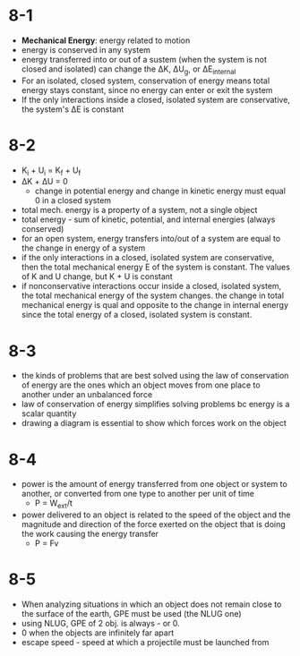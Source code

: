 # 8-1
- **Mechanical Energy**: energy related to motion
- energy is conserved in any system
- energy transferred into or out of a sustem (when the system is not closed and isolated) can change the ΔK, ΔU<sub>g</sub>, or ΔE<sub>internal</sub>
- For an isolated, closed system, conservation of energy means total energy stays constant, since no energy can enter or exit the system
- If the only interactions inside a closed, isolated system are conservative, the system's ΔE is constant
# 8-2
- K<sub>i</sub> + U<sub>i</sub> = K<sub>f</sub> + U<sub>f</sub>
- ΔK + ΔU = 0
	- 	change in potential energy and change in kinetic energy must equal 0 in a closed system
- total mech. energy is a property of a system, not a single object
- total energy - sum of kinetic, potential, and internal energies (always conserved)
- for an open system, energy transfers into/out of a system are equal to the change in energy of a system
- if the only interactions in a closed, isolated system are conservative, then the total mechanical energy E of the system is constant. The values of K and U change, but K + U is constant
- if nonconservative interactions occur inside a closed, isolated system, the total mechanical energy of the system changes. the change in total mechanical energy is qual and opposite to the change in internal energy since the total energy of a closed, isolated system is constant.
# 8-3
- the kinds of problems that are best solved using the law of conservation of energy are the ones which an object moves from one place to another under an unbalanced force
- law of conservation of energy simplifies solving problems bc energy is a scalar quantity
- drawing a diagram is essential to show which forces work on the object
# 8-4
- power is the amount of energy transferred from one object or system to another, or converted from one type to another per unit of time
	- P = W<sub>ext</sub>/t
- power delivered to an object is related to the speed of the object and the magnitude and direction of the force exerted on the object that is doing the work causing the energy transfer
	- P = Fv
# 8-5
- When analyzing situations in which an object does not remain close to the surface of the earth, GPE must be used (the NLUG one)
- using NLUG, GPE of 2 obj. is always - or 0.
- 0 when the objects are infinitely far apart
- escape speed - speed at which a projectile must be launched from
